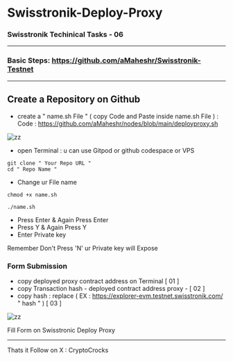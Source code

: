 # Swisstronik-Deploy-Proxy

### Swisstronik Techinical Tasks - 06
 
--------------------------------------------------------------------

### Basic Steps: https://github.com/aMaheshr/Swisstronik-Testnet
  
---------------------------------------------------------------------

##  Create a Repository on Github


- create a " name.sh File " ( copy Code and Paste inside name.sh File ) : Code : https://github.com/aMaheshr/nodes/blob/main/deployproxy.sh
  
![zz](https://github.com/user-attachments/assets/1cdc3dbb-b570-409f-9bac-53772c45dda9)
  
- open Terminal : u can use Gitpod or github codespace or VPS
  

```console
git clone " Your Repo URL "
cd " Repo Name "
```

- Change ur File name

```console
chmod +x name.sh
```

```console
./name.sh
```

 - Press Enter & Again Press Enter
 - Press Y & Again Press Y
 - Enter Private key 
   
 Remember Don't Press 'N' ur Private key will Expose
 

### Form Submission

- copy deployed proxy contract address on Terminal [ 01 ]
- copy Transaction hash - deployed contract address proxy - [ 02 ]
- copy hash : replace ( EX : https://explorer-evm.testnet.swisstronik.com/ " hash " ) [ 03 ]

  
  
![zz](https://github.com/user-attachments/assets/50945bde-1ac8-4438-98b1-ebff73724c2e)

 


Fill Form on Swisstronic Deploy Proxy

--------------------------------------------------------------------------

Thats it Follow on X : CryptoCrocks
